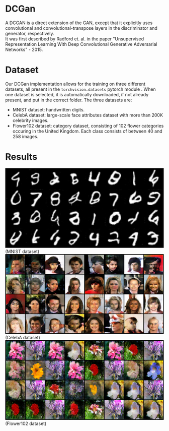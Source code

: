 # DCGan
A DCGAN is a direct extension of the GAN, except that it explicitly uses convolutional and convolutional-transpose layers in the discriminator and generator, respectively.  
It was first described by Radford et. al. in the paper "Unsupervised Representation Learning With Deep Convolutional Generative Adversarial Networks" - 2015.

# Dataset
Our DCGan implementation allows for the training on three different datasets, all present in the `torchvision.datasets` pytorch module . When one dataset is selected, it is automatically downloaded, if not already present, and put in the correct folder.
The three datasets are:  
* MNIST dataset: handwritten digits.
* CelebA dataset: large-scale face attributes dataset with more than 200K celebrity images.
* Flower102 dataset: category dataset, consisting of 102 flower categories occuring in the United Kingdom. Each class consists of between 40 and 258 images.

# Results
![](saved_images/fake_4_400.png)   (MNIST dataset)
![](saved_images/fake_4_1220.png)  (CelebA dataset)
![](saved_images/fake_4695_0.png)  (Flower102 dataset)